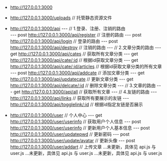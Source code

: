 *  http://127.0.0.1:3000

 - http://127.0.0.1:3000/uploads    // 托管静态资源文件

 - http://127.0.0.1:3000/api 
 --- // 1.登录、注册、注销的路由   
 --- post http://127.0.0.1:3000/api/register // 注册的路由
 --- post http://127.0.0.1:3000/api/login    // 登录的路由
 --- post http://127.0.0.1:3000/api/destroy  // 注销的路由
 --- // 2.文章分类的路由
 --- get http://127.0.0.1:3000/api/cates    // 获取所有文章分类
 --- get http://127.0.0.1:3000/api/cate/:id // 根据id获取文章分类
 --- get http://127.0.0.1:3000/api/cate/:id/articles    // 根据id获取文章分类的所有文章
 --- post http://127.0.0.1:3000/api/addcate  // 添加文章分类
 --- get http://127.0.0.1:3000/api/updatecate   // 更新文章分类
 --- get http://127.0.0.1:3000/api/delcate/:id  // 删除文章分类
 --- // 3.文章的路由
 --- get http://127.0.0.1:3000/api/all  // 获取所有文章
 --- // 4.友链的路由
 --- http://127.0.0.1:3000/api/links    // 获取所有要展示的友链
 --- http://127.0.0.1:3000/api/togglelink/:id   // 根据id指定友链是否展示

 - http://127.0.0.1:3000/user   // 个人中心
 --- get http://127.0.0.1:3000/user/userinfo    // 获取用户个人信息
 --- post http://127.0.0.1:3000/user/userinfo    // 更新用户个人基本信息
 --- post http://127.0.0.1:3000/user/updatepwd   // 更新密码
 --- post http://127.0.0.1:3000/user/update/avatar   // 更新头像 
 --- post http://127.0.0.1:3000/user/addart  // 上传文章
...未更新，具体见 api.js 与 user.js
...未更新，具体见 api.js 与 user.js
...未更新，具体见 api.js 与 user.js